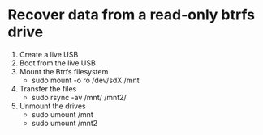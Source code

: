# Recover data from a read-only btrfs drive

1. Create a live USB
2. Boot from the live USB
3. Mount the Btrfs filesystem
    - sudo mount -o ro /dev/sdX /mnt
4. Transfer the files
    - sudo rsync -av /mnt/ /mnt2/
5. Unmount the drives
    - sudo umount /mnt
    - sudo umount /mnt2
